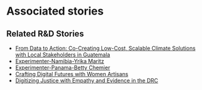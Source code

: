 # Associated stories

<!-- !!DO NOT REMOVE!! start autogenerated hyperlinks -->
## Related R&D Stories
- [From Data to Action: Co-Creating Low-Cost, Scalable Climate Solutions with Local Stakeholders in Guatemala](/RnD-Archive/stories/?doc=Explorers_GTM)
- [Experimenter-Namibia-Yrika Maritz](/RnD-Archive/stories/?doc=Experimenters_NAM)
- [Experimenter-Panama-Betty Chemier](/RnD-Archive/stories/?doc=Experimenters_PAN)
- [Crafting Digital Futures with Women Artisans](/RnD-Archive/stories/?doc=Explorers_GHA)
- [Digitizing Justice with Empathy and Evidence in the DRC](/RnD-Archive/stories/?doc=Explorers_COD)
<!-- !!DO NOT REMOVE!! end autogenerated hyperlinks -->